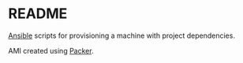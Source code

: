 # README

[Ansible][1] scripts for provisioning a machine with project dependencies.

AMI created using [Packer][2].

[1]: http://www.ansible.com
[2]: http://packer.io
